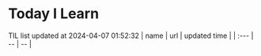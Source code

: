 # Today I Learn 
TIL list updated at 2024-04-07 01:52:32
| name | url | updated time |
| :--- | -- | -- |
